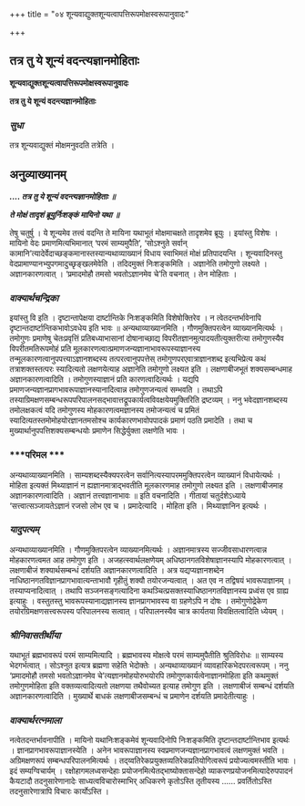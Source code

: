 +++
title = "०४ शून्यवाद्युक्तशून्यत्वापत्तिरूपमोक्षस्वरूपानुवादः"

+++


## तत्र तु ये शून्यं वदन्त्यज्ञानमोहिताः

**शून्यवाद्युक्तशून्यत्वापत्तिरूपमोक्षस्वरूपानुवादः**

**तत्र तु ये शून्यं वदन्त्यज्ञानमोहिताः**

### ***सुधा***

तत्र शून्यवाद्युक्तं मोक्षमनुवदति तत्रेति ।

## **अनुव्याख्यानम्**

***.... तत्र तु ये शून्यं वदन्त्यज्ञानमोहिताः ॥***

***ते मोक्षं तादृशं ब्रूयुर्निःशङ्कं मायिनो यथा ॥***

तेषु चतुर्षु । ये शून्यमेव तत्त्वं वदन्ति ते मायिना यथाभूतं मोक्षमाचक्षते तादृशमेव ब्रूयुः । इयांस्तु विशेषः । मायिनो वेदः प्रमाणमित्यभिमानात् ‘परमं साम्यमुपैति’, ‘सोऽश्नुते सर्वान् कामानि’त्यादेर्वेदाच्छङ्कमानास्तस्यान्यथाव्याख्यानं विधाय स्वाभिमतं मोक्षं प्रतिपादयन्ति । शून्यवादिनस्तु वेदप्रामाण्यानभ्युपगमादुच्छृङ्खलमेवेति । तदिदमुक्तं निःशङ्कमिति । अज्ञानेति तमोगुणो लक्ष्यते । अज्ञानकारणत्वात् । ‘प्रमादमोहौ तमसो भवतोऽज्ञानमेव चे’ति वचनात् । तेन मोहिताः ।

### ***वाक्यार्थचन्द्रिका***

इयांस्तु वि इति । दृष्टान्तापेक्षया दार्ष्टान्तिके निःशङ्कमिति विशेषोक्तिरेव । न त्वेतदन्तर्भावेनापि दृष्टान्तदार्ष्टान्तिकभावोऽवधेय इति भावः ॥ अन्यथाव्याख्यानमिति । गौणमुक्तिपरत्वेन व्याख्यानमित्यर्थः । तमोगुणः प्रमाणेषु चेतःप्रवृत्तिं प्रतिबध्याभासानां दोषानाच्छाद्य विपरीतज्ञानमुत्पादयतीत्युक्तरीत्या तमोगुणस्यैव विपरीतमतिरूपमोहं प्रति मूलकारणत्वात्प्रमाणजन्यज्ञानाभावरूपस्याज्ञानस्य तन्मूलकारणत्वानुपपत्त्याऽज्ञानशब्दस्य तत्परत्वानुपपत्तेस् तमोगुणपरएवात्राज्ञानशब्द इत्यभिप्रेत्य कथं तत्राशक्तस्तत्परः स्यादित्यतो लक्षणयेत्याह अज्ञानेति तमोगुणो लक्ष्यत इति । लक्षणाबीजभूतं शक्यसम्बन्धमाह अज्ञानकारणत्वादिति । तमोगुणस्याज्ञानं प्रति कारणत्वादित्यर्थः । यद्यपि प्रमाणजन्यज्ञानप्रागभावरूपाज्ञानस्यानादित्वान्न तमोगुणजन्यत्वं सम्भवति । तथाऽपि तस्याग्रिमक्षणसम्बन्धरूपपरिपालनसद्भावात्तद्रूपकार्यत्वविवक्षयेयमुक्तिरिति द्रष्टव्यम् । ननु भवेदज्ञानशब्दस्य तमोलक्षकत्वं यदि तमोगुणस्य मोहकारणत्वमज्ञानस्य तमोजन्यत्वं च प्रमितं स्यादित्यतस्तमोमोहयोरज्ञानतमसोश्च कार्यकारणभावोपपादकं प्रमाणं पठति प्रमादेति । तथा च मुख्यार्थानुपपत्तिशक्यसम्बन्धयोः प्रमाणेन सिद्धेर्युक्ता लक्षणेति भावः ।

### ***परिमल ***

अन्यथाव्याख्यानमिति । साम्यशब्दस्यैक्यपरत्वेन सर्वानित्यस्यापरममुक्तिपरत्वेन व्याख्यानं विधायेत्यर्थः । मोहिता इत्यक्तं मिथ्याज्ञानं न ह्यज्ञानमात्राद्भवतीति मूलकारणमाह तमोगुणो लक्ष्यत इति । लक्षणाबीजमाह अज्ञानकारणत्वादिति । अज्ञानं तत्त्वज्ञानाभावः ॥ इति वचनादिति । गीतायां चतुर्दशेऽध्याये ‘सत्त्वात्सञ्जायतेऽज्ञानं रजसो लोभ एव च । प्रमादेत्यादि । मोहिता इति । मिथ्याज्ञानिन इत्यर्थः ।

### ***यादुपत्यम्***

अन्यथाव्याख्यानमिति । गौणमुक्तिपरत्वेन व्याख्यानमित्यर्थः । अज्ञानमात्रस्य सज्जीवसाधारणत्वान्न मोहकारणत्वमत आह तमोगुण इति । अजहत्स्वार्थलक्षणेयम् अधिष्ठानगतविशेषाज्ञानस्यापि मोहकारणत्वात् । लक्षणाबीजं शक्यार्थसम्बन्धं दर्शयति अज्ञानकारणत्वादिति । अत्र यद्यप्यज्ञानशब्देन नाधिष्ठानगतविज्ञानप्रागभावात्यन्ताभावौ गृहीतुं शक्यौ तयोरजन्यत्वात् । अत एव न तद्विषयं भावरूपाज्ञानम् । तस्याप्यनादित्वात् । तथापि सञ्जनसङ्गत्यादिना कथञ्चित्प्रसक्तस्याधिष्ठानगतविज्ञानस्य प्रध्वंस एव ग्राह्य इत्याहुः । वस्तुतस्तु भावरूपस्यानाद्यज्ञानस्य ज्ञानप्रागभावस्य वा ग्रहणेऽपि न दोषः । तमोगुणोद्रेकेण तयोरग्रिमक्षणसत्त्वरूपस्य परिपालनस्य सत्वात् । परिपालनस्यैव चात्र कार्यतया विवक्षितत्वादिति ध्येयम् ।

### ***श्रीनिवासतीर्थीया***

यथाभूतं ब्रह्मभावरूपं परमं साम्यमित्यादि । ब्रह्मभावस्य मोक्षत्वे परमं साम्यमुपैतीति श्रुतिविरोधः ॥ साम्यस्य भेदगर्भत्वात् । सोऽश्नुत इत्यत्र ब्रह्मणा सहेति भेदोक्तेः । अन्यथाव्याख्यानं व्यावहारिकभेदपरत्वरूपम् । ननु ‘प्रमादमोहौ तमसो भवतोऽज्ञानमेव चे’त्यज्ञानमोहयोरुभयोरपि तमोगुणकार्यत्वेनाज्ञानमोहिता इति कथमुक्तं तमोगुणमोहिता इति वक्तव्यत्वादित्यतो लक्षणया तथैवोच्यत इत्याह तमोगुण इति । लक्षणाबीजं सम्बन्धं दर्शयति अज्ञानकारणत्वादिति । मुख्यार्थे बाधकं लक्षणाबीजसम्बन्धं च प्रमाणेन दर्शयति प्रमादेतीत्याहुः ।

### ***वाक्यार्थरत्नमाला***

नत्वेतदन्तर्भावनापीति । मायिनो यथानिःशङ्कमेवं शून्यवादिनोपि निःशङ्कमिति दृष्टान्तदार्ष्टान्तिभाव इत्यर्थः । ज्ञानप्रागभावरूपाज्ञानस्येति । अनेन भावरूपाज्ञानस्य स्वप्रमाणजन्यज्ञानप्रागभावत्वं लक्षणमुक्तं भवति । अग्रिमक्षणरूपं सम्बन्धपरिपालनमित्यर्थः । तद्य्वतिरेकप्रयुक्तव्यतिरेकप्रतियोगित्वरूपं प्रयोज्यत्वमस्तीति भावः । इदं सम्यग्विचार्यम् । रक्षोहागमलध्वसन्देहाः प्रयोजनमित्येतद्भाष्योक्तासन्देहो व्याकरणप्रयोजनमित्यादेरुपपादनं कैयटादौ तदनुसारेणानादेः साध्यत्वविचारोस्माभिर् अधिकरणे कृतोऽस्ति तृतीयस्य ...... प्रवर्तितोऽस्ति तदनुसारेणात्रापि विचारः कार्योऽस्ति ।




